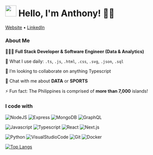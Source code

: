 <h1><img src="https://emojis.slackmojis.com/emojis/images/1671512110/63294/github_daftpunk.gif?1671512110" width="35"/> Hello, I'm Anthony! 👋🏽</h1>

<p>
  <a href="https://anthonybuncio.com" target="_blank" rel="noopener noreferrer">Website</a> •
  <a href="https://www.linkedin.com/in/anthonybuncio1/" target="_blank" rel="noopener noreferrer">LinkedIn</a>
</p>

<h3>About Me</h3>

👨🏾‍💻 **Full Stack Developer & Software Engineer (Data & Analytics)**

📂 What I use daily: `.ts`, `.js`, `.html`, `.css`, `.svg`, `.json`, `.sql`

🔗 I’m looking to collaborate on anything Typescript

💬 Chat with me about **DATA** or **SPORTS**

⚡️ Fun fact: The Philippines is comprised of **more than 7,000** islands! <img src="https://cdn-icons-png.flaticon.com/512/197/197561.png" width="13"/>

<h3>I code with</h3>
<p>
  <img src="https://img.shields.io/badge/-NodeJS-F3F7FA?logo=node.js&logoColor=339933&style=for-the-badge" alt="NodeJS">
  <img src="https://img.shields.io/badge/-Express-F3F7FA?logo=express&logoColor=000000&style=for-the-badge" alt="Express">
  <img src="https://img.shields.io/badge/-MongoDB-F3F7FA?logo=mongodb&logoColor=47A248&style=for-the-badge" alt="MongoDB">
  <img src="https://img.shields.io/badge/-GraphQL-F3F7FA?logo=GraphQL&logoColor=E10098&style=for-the-badge" alt="GraphQL">
</p>
<p>
  <img src="https://img.shields.io/badge/-JavaScript-F3F7FA?logo=javascript&logoColor=F7DF1E&style=for-the-badge" alt="Javascript">
  <img src="https://img.shields.io/badge/-Typescript-F3F7FA?logo=typescript&logoColor=3178C6&style=for-the-badge" alt="Typescript">
  <img src="https://img.shields.io/badge/-React-F3F7FA?logo=react&logoColor=61DAFB&style=for-the-badge" alt="React">
  <img src="https://img.shields.io/badge/-Next.js-F3F7FA?logo=next.js&logoColor=000000&style=for-the-badge" alt="Next.js">
</p>
<p>
  <img src="https://img.shields.io/badge/-Python-F3F7FA?logo=python&logoColor=3776AB&style=for-the-badge" alt="Python">
  <img src="https://img.shields.io/badge/-VSCode-F3F7FA?logo=VisualStudioCode&logoColor=007ACC&style=for-the-badge" alt="VisualStudioCode">
  <img src="https://img.shields.io/badge/-Git-F3F7FA?logo=git&logoColor=F05032&style=for-the-badge" alt="Git">
  <img src="https://img.shields.io/badge/-Docker-F3F7FA?logo=docker&logoColor=2496ED&style=for-the-badge" alt="Docker">
</p>

[![Top Langs](https://github-readme-stats.vercel.app/api/top-langs/?username=anthonybuncio&layout=compact&theme=swift)](https://github.com/anuraghazra/github-readme-stats)

